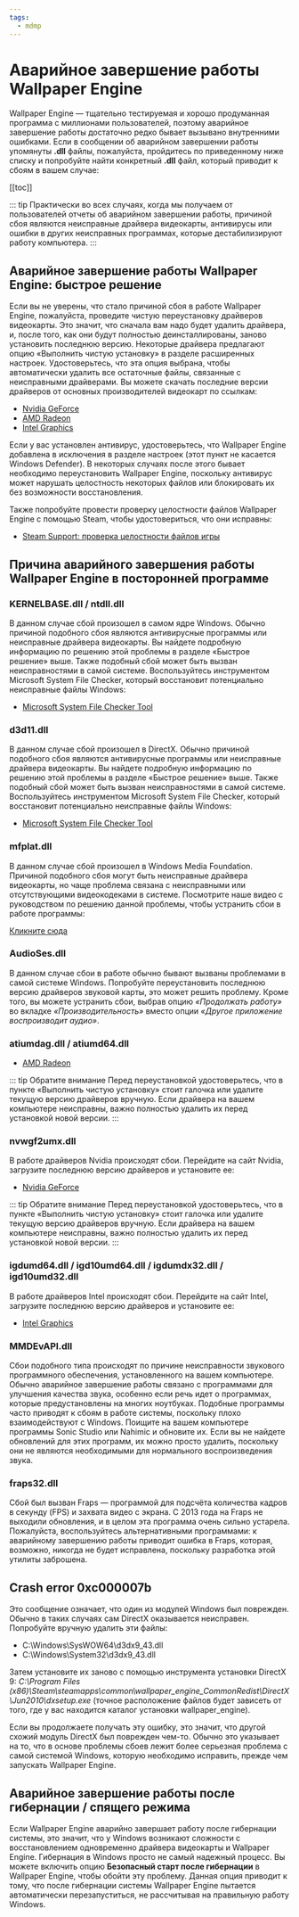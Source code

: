 ```yaml
---
tags:
  - mdmp
---
```


# Аварийное завершение работы Wallpaper Engine

Wallpaper Engine — тщательно тестируемая и хорошо продуманная программа с миллионами пользователей, поэтому аварийное завершение работы достаточно редко бывает вызывано внутренними ошибками. Если в сообщении об аварийном завершении работы упомянуты **.dll** файлы, пожалуйста, пройдитесь по приведенному ниже списку и попробуйте найти конкретный **.dll** файл, который приводит к сбоям в вашем случае:

[[toc]]

::: tip
Практически во всех случаях, когда мы получаем от пользователей отчеты об аварийном завершении работы, причиной сбоя являются неисправные драйвера видеокарты, антивирусы или ошибки в других неисправных программах, которые дестабилизируют работу компьютера.
:::

## Аварийное завершение работы Wallpaper Engine: быстрое решение

Если вы не уверены, что стало причиной сбоя в работе Wallpaper Engine, пожалуйста, проведите чистую переустановку драйверов видеокарты. Это значит, что сначала вам надо будет удалить драйвера, и, после того, как они будут полностью деинсталлированы, заново установить последнюю версию. Некоторые драйвера предлагают опцию «Выполнить чистую установку» в разделе расширенных настроек. Удостоверьтесь, что эта опция выбрана, чтобы автоматически удалить все остаточные файлы, связанные с неисправными драйверами. Вы можете скачать последние версии драйверов от основных производителей видеокарт по ссылкам:

* [Nvidia GeForce](https://www.nvidia.com/Download/index.aspx)
* [AMD Radeon](https://www.amd.com/support)
* [Intel Graphics](https://downloadcenter.intel.com/product/80939/Graphics-Drivers)

Если у вас установлен антивирус, удостоверьтесь, что Wallpaper Engine добавлена в исключения в разделе настроек (этот пункт не касается Windows Defender). В некоторых случаях после этого бывает необходимо переустановить Wallpaper Engine, поскольку антивирус может нарушать целостность некоторых файлов или блокировать их без возможности восстановления.

Также попробуйте провести проверку целостности файлов Wallpaper Engine с помощью Steam, чтобы удостовериться, что они исправны:

* [Steam Support: проверка целостности файлов игры](https://support.steampowered.com/kb_article.php?ref=2037-QEUH-3335)

## Причина аварийного завершения работы Wallpaper Engine в посторонней программе

### KERNELBASE.dll / ntdll.dll

В данном случае сбой произошел в самом ядре Windows. Обычно причиной подобного сбоя являются антивирусные программы или неисправные драйвера видеокарты. Вы найдете подробную информацию по решению этой проблемы в разделе «Быстрое решение» выше. Также подобный сбой может быть вызван неисправностями в самой системе. Воспользуйтесь инструментом Microsoft System File Checker, который восстановит потенциально неисправные файлы Windows:

* [Microsoft System File Checker Tool](https://support.microsoft.com/en-us/help/929833/use-the-system-file-checker-tool-to-repair-missing-or-corrupted-system)

### d3d11.dll

В данном случае сбой произошел в DirectX. Обычно причиной подобного сбоя являются антивирусные программы или неисправные драйвера видеокарты. Вы найдете подробную информацию по решению этой проблемы в разделе «Быстрое решение» выше. Также подобный сбой может быть вызван неисправностями в самой системе. Воспользуйтесь инструментом Microsoft System File Checker, который восстановит потенциально неисправные файлы Windows:

* [Microsoft System File Checker Tool](https://support.microsoft.com/en-us/help/929833/use-the-system-file-checker-tool-to-repair-missing-or-corrupted-system)

### mfplat.dll

В данном случае сбой произошел в Windows Media Foundation. Причиной подобного сбоя могут быть неисправные драйвера видеокарты, но чаще проблема связана с неисправными или отсутствующими видеокодеками в системе. Посмотрите наше видео с руководством по решению данной проблемы, чтобы устранить сбои в работе программы:

[Кликните сюда](/noshow/notplaying.html)

### AudioSes.dll

В данном случае сбои в работе обычно бывают вызваны проблемами в самой системе Windows. Попробуйте переустановить последнюю версию драйверов звуковой карты, это может решить проблему. Кроме того, вы можете устранить сбои, выбрав опцию *«Продолжать работу»* во вкладке *«Производительность»* вместо опции *«Другое приложение воспроизводит аудио»*.

### atiumdag.dll / atiumd64.dll

* [AMD Radeon](https://www.amd.com/support)

::: tip
Обратите внимание Перед переустановкой удостоверьтесь, что в пункте «Выполнить чистую установку» стоит галочка или удалите текущую версию драйверов вручную. Если драйвера на вашем компьютере неисправны, важно полностью удалить их перед установкой новой версии.
:::

### nvwgf2umx.dll

В работе драйверов Nvidia происходят сбои. Перейдите на сайт Nvidia, загрузите последнюю версию драйверов и установите ее:

* [Nvidia GeForce](https://www.nvidia.com/Download/index.aspx)

::: tip
Обратите внимание Перед переустановкой удостоверьтесь, что в пункте «Выполнить чистую установку» стоит галочка или удалите текущую версию драйверов вручную. Если драйвера на вашем компьютере неисправны, важно полностью удалить их перед установкой новой версии.
:::

### igdumd64.dll / igd10umd64.dll / igdumdx32.dll / igd10umd32.dll

В работе драйверов Intel происходят сбои. Перейдите на сайт Intel, загрузите последнюю версию драйверов и установите ее:

* [Intel Graphics](https://downloadcenter.intel.com/product/80939/Graphics-Drivers)


### MMDEvAPI.dll

Сбои подобного типа происходят по причине неисправности звукового программного обеспечения, установленного на вашем компьютере. Обычно аварийное завершение работы связано с программами для улучшения качества звука, особенно если речь идет о программах, которые предустановлены на многих ноутбуках. Подобные программы часто приводят к сбоям в работе системы, поскольку плохо взаимодействуют с Windows. Поищите на вашем компьютере программы Sonic Studio или Nahimic и обновите их. Если вы не найдете обновлений для этих программ, их можно просто удалить, поскольку они не являются необходимыми для нормального воспроизведения звука.

### fraps32.dll

Сбой был вызван Fraps — программой для подсчёта количества кадров в секунду (FPS) и захвата видео с экрана. С 2013 года на Fraps не выходили обновления, и в целом эта программа очень сильно устарела. Пожалуйста, воспользуйтесь альтернативными программами: к аварийному завершению работы приводит ошибка в Fraps, которая, возможно, никогда не будет исправлена, поскольку разработка этой утилиты заброшена.

## Crash error 0xc000007b

Это сообщение означает, что один из модулей Windows был поврежден. Обычно в таких случаях сам DirectX оказывается неисправен. Попробуйте вручную удалить эти файлы:

* C:\Windows\SysWOW64\d3dx9_43.dll
* C:\Windows\System32\d3dx9_43.dll

Затем установите их заново с помощью инструмента установки DirectX 9: *C:\Program Files (x86)\Steam\steamapps\common\wallpaper_engine\_CommonRedist\DirectX\Jun2010\dxsetup.exe* (точное расположение файлов будет зависеть от того, где у вас находится каталог установки wallpaper_engine).

Если вы продолжаете получать эту ошибку, это значит, что другой схожий модуль DirectX был поврежден чем-то. Обычно это указывает на то, что в основе проблемы сбоев лежит более серьезная проблема с самой системой Windows, которую необходимо исправить, прежде чем запускать Wallpaper Engine.

## Аварийное завершение работы после гибернации / спящего режима

Если Wallpaper Engine аварийно завершает работу после гибернации системы, это значит, что у Windows возникают сложности с восстановлением одновременно драйвера видеокарты и Wallpaper Engine. Гибернация в Windows просто не самый надежный процесс. Вы можете включить опцию **Безопасный старт после гибернации** в Wallpaper Engine, чтобы обойти эту проблему. Данная опция приводит к тому, что после гибернации системы Wallpaper Engine пытается автоматически перезапуститься, не рассчитывая на правильную работу Windows.